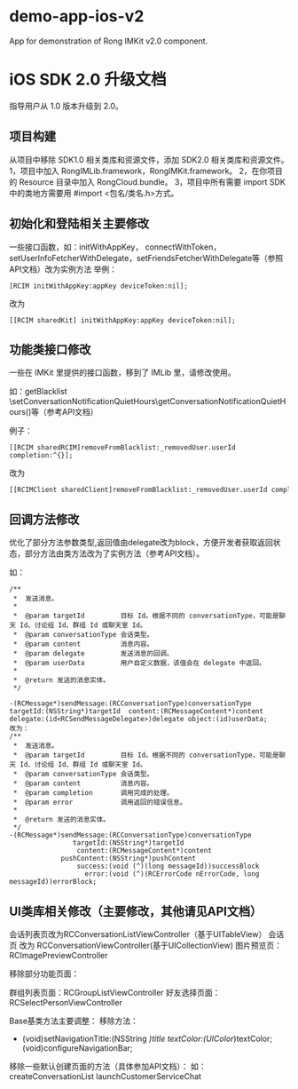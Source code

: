 # demo-app-ios-v2
App for demonstration of Rong IMKit v2.0 component.


# iOS SDK 2.0 升级文档

指导用户从 1.0 版本升级到 2.0。

## 项目构建
从项目中移除 SDK1.0 相关类库和资源文件，添加 SDK2.0 相关类库和资源文件。
1，项目中加入 RongIMLib.framework，RongIMKit.framework。
2，在你项目的 Resource 目录中加入 RongCloud.bundle。
3，项目中所有需要 import SDK 中的类地方需要用 #import <包名/类名.h>方式。

## 初始化和登陆相关主要修改
一些接口函数，如：initWithAppKey，
connectWithToken，setUserInfoFetcherWithDelegate，setFriendsFetcherWithDelegate等（参照API文档）改为实例方法
举例：
``` objc
[RCIM initWithAppKey:appKey deviceToken:nil];
```
改为
``` objc
[[RCIM sharedKit] initWithAppKey:appKey deviceToken:nil];
```

## 功能类接口修改

一些在 IMKit 里提供的接口函数，移到了 IMLib 里，请修改使用。

如：getBlacklist\
\setConversationNotificationQuietHours\getConversationNotificationQuietHours()等（参考API文档）

例子：
``` objc
[[RCIM sharedRCIM]removeFromBlacklist:_removedUser.userId completion:^{}];
```
改为
``` objc
[[RCIMClient sharedClient]removeFromBlacklist:_removedUser.userId completion:^{}];
```

## 回调方法修改

优化了部分方法参数类型,返回值由delegate改为block，方便开发者获取返回状态，部分方法由类方法改为了实例方法（参考API文档）。

如：
``` objc
/**
 *  发送消息。
 *
 *  @param targetId         目标 Id。根据不同的 conversationType，可能是聊天 Id、讨论组 Id、群组 Id 或聊天室 Id。
 *  @param conversationType 会话类型。
 *  @param content          消息内容。
 *  @param delegate         发送消息的回调。
 *  @param userData         用户自定义数据，该值会在 delegate 中返回。
 *
 *  @return 发送的消息实体。
 */

-(RCMessage*)sendMessage:(RCConversationType)conversationType targetId:(NSString*)targetId  content:(RCMessageContent*)content delegate:(id<RCSendMessageDelegate>)delegate object:(id)userData;
改为：
/**
 *  发送消息。
 *  @param targetId         目标 Id。根据不同的 conversationType，可能是聊天 Id、讨论组 Id、群组 Id 或聊天室 Id。
 *  @param conversationType 会话类型。
 *  @param content          消息内容。
 *  @param completion       调用完成的处理。
 *  @param error            调用返回的错误信息。
 *
 *  @return 发送的消息实体。
 */
-(RCMessage*)sendMessage:(RCConversationType)conversationType
                targetId:(NSString*)targetId
                 content:(RCMessageContent*)content
             pushContent:(NSString*)pushContent
                 success:(void (^)(long messageId))successBlock
                   error:(void (^)(RCErrorCode nErrorCode, long messageId))errorBlock;
```

## UI类库相关修改（主要修改，其他请见API文档）

会话列表页改为RCConversationListViewController（基于UITableView）
会话页 改为 RCConversationViewController(基于UICollectionView)
图片预览页：RCImagePreviewController

移除部分功能页面：

群组列表页面：RCGroupListViewController
好友选择页面：RCSelectPersonViewController

Base基类方法主要调整：
移除方法：
- (void)setNavigationTitle:(NSString *)title textColor:(UIColor*)textColor;
(void)configureNavigationBar;

移除一些默认创建页面的方法（具体参加API文档）：
如：
createConversationList
launchCustomerServiceChat










